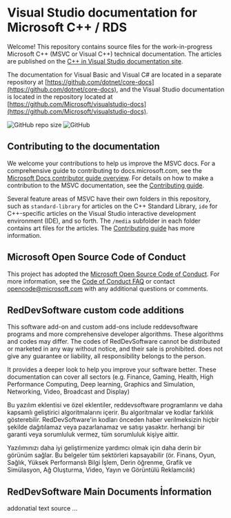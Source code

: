 # Visual Studio documentation for Microsoft C++ / RDS

Welcome! This repository contains source files for the work-in-progress Microsoft C++ (MSVC or Visual C++) technical documentation. The articles are published on the [C++ in Visual Studio documentation site](https://docs.microsoft.com/cpp).

The documentation for Visual Basic and Visual C# are located in a separate repository at [https://github.com/dotnet/core-docs](https://github.com/dotnet/core-docs), and the Visual Studio documentation is located in the repository located at [https://github.com/Microsoft/visualstudio-docs](https://github.com/Microsoft/visualstudio-docs).

![GitHub repo size](https://img.shields.io/github/repo-size/ByaCherX/rds-docs)
![GitHub](https://img.shields.io/github/license/ByaCherX/rds-docs)

## Contributing to the documentation

We welcome your contributions to help us improve the MSVC docs. For a comprehensive guide to contributing to docs.microsoft.com, see the [Microsoft Docs contributor guide overview](https://docs.microsoft.com/contribute). For details on how to make a contribution to the MSVC documentation, see the [Contributing guide](CONTRIBUTING.md).

Several feature areas of MSVC have their own folders in this repository, such as `standard-library` for articles on the C++ Standard Library, `ide` for C++-specific articles on the Visual Studio interactive development environment (IDE), and so forth. The `/media` subfolder in each folder contains art files for the articles. The [Contributing guide](CONTRIBUTING.md) has more information.

## Microsoft Open Source Code of Conduct

This project has adopted the [Microsoft Open Source Code of Conduct](https://opensource.microsoft.com/codeofconduct/). For more information, see the [Code of Conduct FAQ](https://opensource.microsoft.com/codeofconduct/faq/) or contact [opencode@microsoft.com](mailto:opencode@microsoft.com) with any additional questions or comments.

## RedDevSoftware custom code additions
This software add-on and custom add-ons include reddevsoftware programs and more comprehensive developer algorithms. These algorithms and codes may differ. The codes of RedDevSoftware cannot be distributed or marketed in any way without notice, and their sale is prohibited. does not give any guarantee or liability, all responsibility belongs to the person.

It provides a deeper look to help you improve your software better. These documentation can cover all sectors (e.g. Finance, Gaming, Health, High Performance Computing, Deep learning, Graphics and Simulation, Networking, Video, Broadcast and Display)

Bu yazılım eklentisi ve özel eklentiler, reddevsoftware programlarını ve daha kapsamlı geliştirici algoritmalarını içerir. Bu algoritmalar ve kodlar farklılık gösterebilir. RedDevSoftware'in kodları önceden haber verilmeksizin hiçbir şekilde dağıtılamaz veya pazarlanamaz ve satışı yasaktır. herhangi bir garanti veya sorumluluk vermez, tüm sorumluluk kişiye aittir.

Yazılımınızı daha iyi geliştirmenize yardımcı olmak için daha derin bir görünüm sağlar. Bu belgeler tüm sektörleri kapsayabilir (ör. Finans, Oyun, Sağlık, Yüksek Performanslı Bilgi İşlem, Derin öğrenme, Grafik ve Simülasyon, Ağ Oluşturma, Video, Yayın ve Görüntülü Reklamcılık)

## RedDevSoftware Main Documents İnformation

addonatial text source ...

